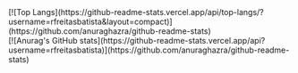 
<div>
[![Top Langs](https://github-readme-stats.vercel.app/api/top-langs/?username=rfreitasbatista&layout=compact)](https://github.com/anuraghazra/github-readme-stats)
<br>
[![Anurag's GitHub stats](https://github-readme-stats.vercel.app/api?username=rfreitasbatista)](https://github.com/anuraghazra/github-readme-stats)
</div>
